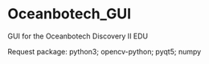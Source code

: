 # Oceanbotech_GUI
GUI  for the Oceanbotech Discovery II EDU

Request package: python3; opencv-python; pyqt5; numpy
